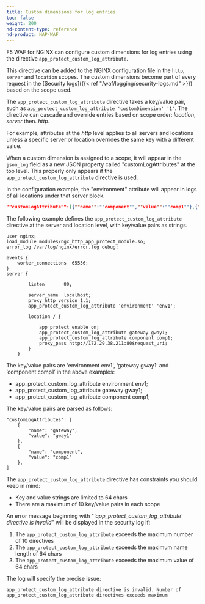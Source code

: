 ```yaml
---
title: Custom dimensions for log entries
toc: false
weight: 200
nd-content-type: reference
nd-product: NAP-WAF
---
```


F5 WAF for NGINX can configure custom dimensions for log entries using the directive `app_protect_custom_log_attribute`.

This directive can be added to the NGINX configuration file in the `http`, `server` and `location` scopes. The custom dimensions become part of every request in the [Security logs]({{< ref "/waf/logging/security-logs.md" >}}) based on the scope used.

The `app_protect_custom_log_attribute` directive takes a key/value pair, such as `app_protect_custom_log_attribute 'customDimension' '1'`. The directive can cascade and override entries based on scope order: _location_, _server_ then. _http_. 

For example, attributes at the _http_ level applies to all servers and locations unless a specific server or location overrides the same key with a different value.

When a custom dimension is assigned to a scope, it will appear in the `json_log` field as a new JSON property called "customLogAttributes" at the top level. This properly only appears if the `app_protect_custom_log_attribute` directive is used.

In the configuration example, the "environment" attribute will appear in logs of all locations under that server block.

```json
""customLogAttribute"":[{""name"":""component"",""value"":""comp1""},{""name"":""gateway"",""value"":""gway1""}]}"
```

The following example defines the `app_protect_custom_log_attribute` directive at the server and location level, with key/value pairs as strings.

```nginx
user nginx;
load_module modules/ngx_http_app_protect_module.so;
error_log /var/log/nginx/error.log debug;

events {
    worker_connections  65536;
}
server {

        listen       80;

        server_name  localhost;
        proxy_http_version 1.1;
        app_protect_custom_log_attribute ‘environment' 'env1';

        location / {

            app_protect_enable on;
            app_protect_custom_log_attribute gateway gway1;
            app_protect_custom_log_attribute component comp1;
            proxy_pass http://172.29.38.211:80$request_uri;
        }
    }
```

The key/value pairs are 'environment env1', ‘gateway gway1’ and ‘component comp1’ in the above examples:

- app_protect_custom_log_attribute environment env1;
- app_protect_custom_log_attribute gateway gway1;
- app_protect_custom_log_attribute component comp1;

The key/value pairs are parsed as follows:

```shell
"customLogAttributes": [
    {
        "name": "gateway",
        "value": "gway1"
    },
    {
        "name": "component",
        "value": "comp1"
    },
]
```

The `app_protect_custom_log_attribute` directive has constraints you should keep in mind:

- Key and value strings are limited to 64 chars
- There are a maximum of 10 key/value pairs in each scope

An error message beginning with "_'app_protect_custom_log_attribute' directive is invalid_" will be displayed in the security log if:

1. The `app_protect_custom_log_attribute` exceeds the maximum number of 10 directives
1. The `app_protect_custom_log_attribute` exceeds the maximum name length of 64 chars
1. The `app_protect_custom_log_attribute` exceeds the maximum value of 64 chars

The log will specify the precise issue:

```text
app_protect_custom_log_attribute directive is invalid. Number of app_protect_custom_log_attribute directives exceeds maximum
```


